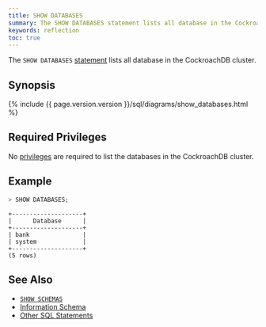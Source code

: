 ```yaml
---
title: SHOW DATABASES
summary: The SHOW DATABASES statement lists all database in the CockroachDB cluster.
keywords: reflection
toc: true
---
```


The `SHOW DATABASES` [statement](sql-statements.html) lists all database in the CockroachDB cluster.


## Synopsis

<div>
{%  include {{  page.version.version  }}/sql/diagrams/show_databases.html %}
</div>

## Required Privileges

No [privileges](privileges.html) are required to list the databases in the CockroachDB cluster.

## Example

~~~ sql
> SHOW DATABASES;
~~~
~~~
+--------------------+
|      Database      |
+--------------------+
| bank               |
| system             |
+--------------------+
(5 rows)
~~~

## See Also

- [`SHOW SCHEMAS`](show-schemas.html)
- [Information Schema](information-schema.html)
- [Other SQL Statements](sql-statements.html)
